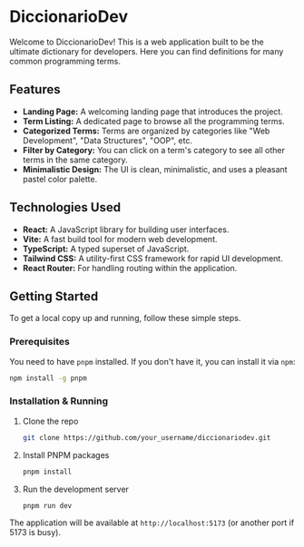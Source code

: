 # DiccionarioDev

Welcome to DiccionarioDev! This is a web application built to be the ultimate dictionary for developers. Here you can find definitions for many common programming terms.

## Features

*   **Landing Page:** A welcoming landing page that introduces the project.
*   **Term Listing:** A dedicated page to browse all the programming terms.
*   **Categorized Terms:** Terms are organized by categories like "Web Development", "Data Structures", "OOP", etc.
*   **Filter by Category:** You can click on a term's category to see all other terms in the same category.
*   **Minimalistic Design:** The UI is clean, minimalistic, and uses a pleasant pastel color palette.

## Technologies Used

*   **React:** A JavaScript library for building user interfaces.
*   **Vite:** A fast build tool for modern web development.
*   **TypeScript:** A typed superset of JavaScript.
*   **Tailwind CSS:** A utility-first CSS framework for rapid UI development.
*   **React Router:** For handling routing within the application.

## Getting Started

To get a local copy up and running, follow these simple steps.

### Prerequisites

You need to have `pnpm` installed. If you don't have it, you can install it via `npm`:
```sh
npm install -g pnpm
```

### Installation & Running

1.  Clone the repo
    ```sh
    git clone https://github.com/your_username/diccionariodev.git
    ```
2.  Install PNPM packages
    ```sh
    pnpm install
    ```
3.  Run the development server
    ```sh
    pnpm run dev
    ```
The application will be available at `http://localhost:5173` (or another port if 5173 is busy).